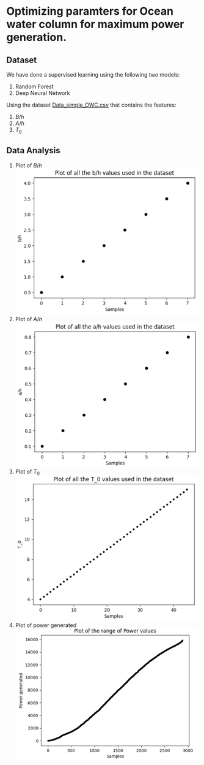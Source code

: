 # Optimizing paramters for Ocean water column for maximum power generation.

## Dataset
We have done a supervised learning using the following two models: 
1. Random Forest
2. Deep Neural Network

Using the dataset [Data_simple_OWC.csv](./Data_simple_OWC.csv) that contains the features:
1. $B/h$
2. $A/h$
3. $T_{0}$

## Data Analysis
1. Plot of $B/h$
![b/h](./images/dataset_image_1.png)
2. Plot of $A/h$
![a/h](./images/dataset_image_2.png)
3. Plot of $T_{0}$
![t0](./images/dataset_image_3.png)
4. Plot of power generated
![power](./images/dataset_image_4.png)
